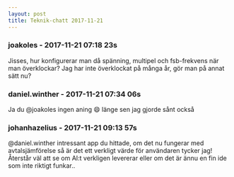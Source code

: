```yaml
---
layout: post
title: Teknik-chatt 2017-11-21
---
```

### joakoles - 2017-11-21 07:18 23s
Jisses, hur konfigurerar man då spänning, multipel och fsb-frekvens när man överklockar? Jag har inte överklockat på många år, gör man på annat sätt nu?
### daniel.winther - 2017-11-21 07:34 06s
Ja du @joakoles ingen aning :smile: länge sen jag gjorde sånt också
### johanhazelius - 2017-11-21 09:13 57s
@daniel.winther intressant app du hittade, om det nu fungerar med avtalsjämförelse så är det ett verkligt värde för användaren tycker jag! Återstår väl att se om AI:t verkligen levererar eller om det är ännu en fin ide som inte riktigt funkar..
